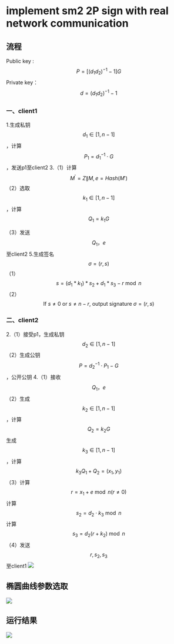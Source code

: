 # implement sm2 2P sign with real network communication
## 流程
Public key :
$$
P=\left[\left(d_1 d_2\right)^{-1}-1\right] G
$$
Private key：
$$
d=\left(d_1 d_2\right)^{-1}-1
$$
### 一、client1
1.生成私钥 $$d_1 \in[1, n-1]$$ ，计算 $$P_1=d_1^{-1} \cdot G$$ ，发送p1至client2
3.（1）计算 $$M^{\prime}=Z \| M,   e=Hash(M') $$
（2）选取  $$k_1 \in[1, n-1]$$，计算$$Q_1=k_1 G$$ 

（3）发送 $$Q_1，e$$至client2 
5.生成签名 $$\sigma=(r, s)$$ 
（1） $$s=\left(d_1 * k_1\right) * s_2+d_1 * s_3-r \bmod n$$ 
（2） $$\text { If } s \neq 0 \text { or } s \neq n-r \text {, output signature } \sigma=(r, s)$$ 

### 二、client2
2.（1）接受p1，生成私钥 $$d_2 \in[1, n-1]$$ 
（2）生成公钥 $$P=d_2^{-1} \cdot P_1-G$$ ，公开公钥
4.（1）接收 $$Q_1，e$$ 
（2）生成 $$k_2 \in[1, n-1]$$ ，计算 $$Q_2=k_2 G$$ 
生成 $$k_3 \in[1, n-1]$$ ，计算 $$k_3 Q_1+Q_2=\left(x_1, y_1\right)$$ 
（3）计算 $$r=x_1+e \bmod n(r \neq 0)$$ 
计算 $$s_2=d_2 \cdot k_3 \bmod n$$ 
计算 $$s_3=d_2\left(r+k_2\right) \bmod n$$ 
（4）发送 $$r,s_2,s_3$$至client1 
![](https://img1.imgtp.com/2023/07/28/YlMvuYJZ.png)
## 椭圆曲线参数选取
![](https://img1.imgtp.com/2023/07/31/mUo5HE9X.png)
## 运行结果
![](https://img1.imgtp.com/2023/07/28/HHCT1TpL.png)